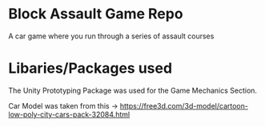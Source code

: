 # Block Assault Game Repo
A car game where you run through a series of assault courses

# Libaries/Packages used
The Unity Prototyping Package was used for the Game Mechanics Section.

Car Model was taken from this -> https://free3d.com/3d-model/cartoon-low-poly-city-cars-pack-32084.html
